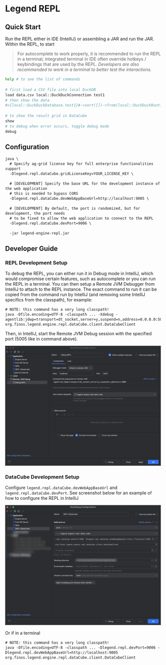 # Legend REPL

## Quick Start

Run the REPL either in IDE (IntelliJ) or assembling a JAR and run the JAR. Within the REPL, to start

> For autocomplete to work properly, it is recommended to run the REPL in a terminal; integrated terminal
> in IDE often override hotkeys / keybindings that are used by the REPL. _Developers are also recommended
> to work in a terminal to better test the interactions._

```sh
help # to see the list of commands

# first load a CSV file into local DuckDB
load data.csv local::DuckDuckConnection test1
# then show the data
#>{local::DuckDuckDatabase.test1}#->sort([])->from(local::DuckDuckRuntime)

# to show the result grid in DataCube
show
# to debug when error occurs, toggle debug mode
debug
```

## Configuration

```shell
java \
  # Specify ag-grid license key for full enterprise functionalities support
  -Dlegend.repl.dataCube.gridLicenseKey=YOUR_LICENSE_KEY \
  
  # [DEVELOPMENT] Specify the base URL for the development instance of the web application
  # this is needed to bypass CORS
  -Dlegend.repl.dataCube.devWebAppBaseUrl=http://localhost:9005 \
  
  # [DEVELOPMENT] By default, the port is randomized, but for development, the port needs
  # to be fixed to allow the web application to connect to the REPL
  -Dlegend.repl.dataCube.devPort=9006 \
  
  -jar legend-engine-repl.jar
```

## Developer Guide

### REPL Development Setup

To debug the REPL, you can either run it in Debug mode in IntelliJ, which would compromise certain features, such as autocomplete
or you can run the REPL in a terminal. You can then setup a Remote JVM Debugger from IntelliJ to attach to the REPL instance.
The exact command to run it can be copied from the command run by IntelliJ (and removing some IntelliJ specifics from the classpath), for example:

```shell
# NOTE: this command has a very long classpath!
java -Dfile.encoding=UTF-8 -classpath ... -Xdebug -agentlib:jdwp=transport=dt_socket,server=y,suspend=n,address=0.0.0.0:5005 org.finos.legend.engine.repl.dataCube.client.DataCubeClient
```

Then, in IntelliJ, start the Remote JVM Debug session with the specified port (5005 like in command above).

![img.png](docs/repl-debug-setup.png)

### DataCube Development Setup

Configure `legend.repl.dataCube.devWebAppBaseUrl` and `legend.repl.dataCube.devPort`. See screenshot below for an example of
how to configure the REPL in IntelliJ

![img.png](docs/repl-webapp-dev-setup.png)

Or if in a terminal

```shell
# NOTE: this command has a very long classpath!
java -Dfile.encoding=UTF-8 -classpath ... -Dlegend.repl.devPort=9006 -Dlegend.repl.devWebAppBaseUrl=http://localhost:9005 org.finos.legend.engine.repl.dataCube.client.DataCubeClient
```